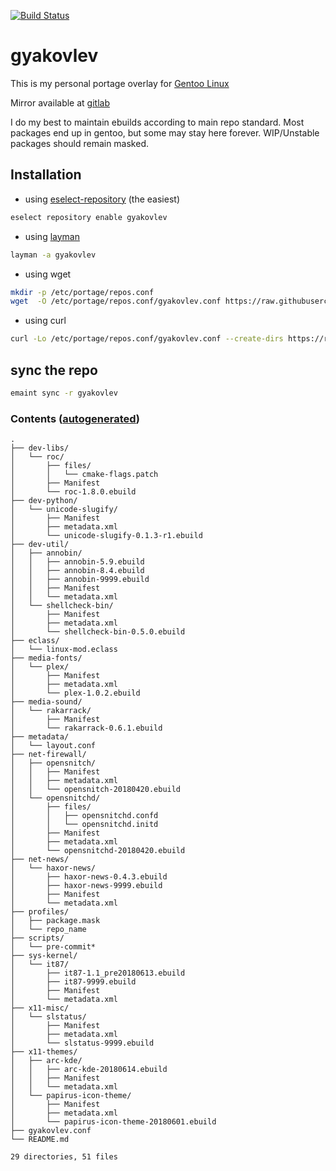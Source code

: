 [![Build Status](https://travis-ci.org/gyakovlev/gentoo-overlay.svg?branch=master)](https://travis-ci.org/gyakovlev/gentoo-overlay)
# gyakovlev
This is my personal portage overlay for [Gentoo Linux](https://gentoo.org/)

Mirror available at [gitlab](https://gitlab.com/gyakovlev/gentoo-overlay)

I do my best to maintain ebuilds according to main repo standard.
Most packages end up in gentoo, but some may stay here forever.
WIP/Unstable packages should remain masked.

## Installation

- using [eselect-repository](https://packages.gentoo.org/packages/app-eselect/eselect-repository) (the easiest)
```sh
eselect repository enable gyakovlev
```

- using [layman](https://packages.gentoo.org/packages/app-portage/layman)
```sh
layman -a gyakovlev
```

- using wget
```sh
mkdir -p /etc/portage/repos.conf
wget  -O /etc/portage/repos.conf/gyakovlev.conf https://raw.githubusercontent.com/gyakovlev/gentoo-overlay/master/gyakovlev.conf
```

- using curl
```sh
curl -Lo /etc/portage/repos.conf/gyakovlev.conf --create-dirs https://raw.githubusercontent.com/gyakovlev/gentoo-overlay/master/gyakovlev.conf
```

## sync the repo

```sh
emaint sync -r gyakovlev
```

### Contents ([autogenerated](scripts/pre-commit))
[comment]: # (text below will be generated using pre-commit hook. this line is not visible when rendered.)
```Hack
.
├── dev-libs/
│   └── roc/
│       ├── files/
│       │   └── cmake-flags.patch
│       ├── Manifest
│       └── roc-1.8.0.ebuild
├── dev-python/
│   └── unicode-slugify/
│       ├── Manifest
│       ├── metadata.xml
│       └── unicode-slugify-0.1.3-r1.ebuild
├── dev-util/
│   ├── annobin/
│   │   ├── annobin-5.9.ebuild
│   │   ├── annobin-8.4.ebuild
│   │   ├── annobin-9999.ebuild
│   │   ├── Manifest
│   │   └── metadata.xml
│   └── shellcheck-bin/
│       ├── Manifest
│       ├── metadata.xml
│       └── shellcheck-bin-0.5.0.ebuild
├── eclass/
│   └── linux-mod.eclass
├── media-fonts/
│   └── plex/
│       ├── Manifest
│       ├── metadata.xml
│       └── plex-1.0.2.ebuild
├── media-sound/
│   └── rakarrack/
│       ├── Manifest
│       └── rakarrack-0.6.1.ebuild
├── metadata/
│   └── layout.conf
├── net-firewall/
│   ├── opensnitch/
│   │   ├── Manifest
│   │   ├── metadata.xml
│   │   └── opensnitch-20180420.ebuild
│   └── opensnitchd/
│       ├── files/
│       │   ├── opensnitchd.confd
│       │   └── opensnitchd.initd
│       ├── Manifest
│       ├── metadata.xml
│       └── opensnitchd-20180420.ebuild
├── net-news/
│   └── haxor-news/
│       ├── haxor-news-0.4.3.ebuild
│       ├── haxor-news-9999.ebuild
│       ├── Manifest
│       └── metadata.xml
├── profiles/
│   ├── package.mask
│   └── repo_name
├── scripts/
│   └── pre-commit*
├── sys-kernel/
│   └── it87/
│       ├── it87-1.1_pre20180613.ebuild
│       ├── it87-9999.ebuild
│       ├── Manifest
│       └── metadata.xml
├── x11-misc/
│   └── slstatus/
│       ├── Manifest
│       ├── metadata.xml
│       └── slstatus-9999.ebuild
├── x11-themes/
│   ├── arc-kde/
│   │   ├── arc-kde-20180614.ebuild
│   │   ├── Manifest
│   │   └── metadata.xml
│   └── papirus-icon-theme/
│       ├── Manifest
│       ├── metadata.xml
│       └── papirus-icon-theme-20180601.ebuild
├── gyakovlev.conf
└── README.md

29 directories, 51 files
```
